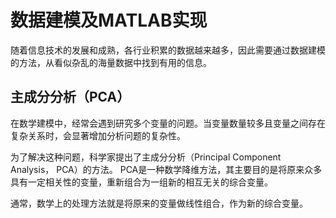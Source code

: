 # 数据建模及MATLAB实现
随着信息技术的发展和成熟，各行业积累的数据越来越多，因此需要通过数据建模的方法，从看似杂乱的海量数据中找到有用的信息。
## 主成分分析（PCA）
在数学建模中，经常会遇到研究多个变量的问题。当变量数量较多且变量之间存在复杂关系时，会显著增加分析问题的复杂性。

为了解决这种问题，科学家提出了主成分分析（Principal Component Analysis， PCA）的方法。
PCA是一种数学降维方法，其主要目的是将原来众多具有一定相关性的变量，重新组合为一组新的相互无关的综合变量。

通常，数学上的处理方法就是将原来的变量做线性组合，作为新的综合变量。